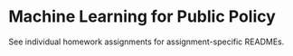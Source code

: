 # Machine Learning for Public Policy
See individual homework assignments for assignment-specific READMEs.

